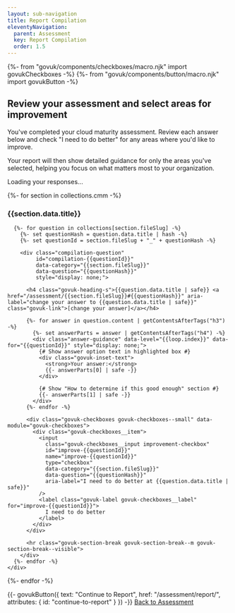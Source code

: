 ```yaml
---
layout: sub-navigation
title: Report Compilation
eleventyNavigation:
  parent: Assessment
  key: Report Compilation
  order: 1.5
---
```


{%- from "govuk/components/checkboxes/macro.njk" import govukCheckboxes -%}
{%- from "govuk/components/button/macro.njk" import govukButton -%}

## Review your assessment and select areas for improvement

You've completed your cloud maturity assessment. Review each answer below and check "I need to do better" for any areas where you'd like to improve.

Your report will then show detailed guidance for only the areas you've selected, helping you focus on what matters most to your organization.

<div id="compilation-progress">
  <p id="progress-summary">Loading your responses...</p>
</div>

<div id="compilation-questions">
  {%- for section in collections.cmm -%}
    <div class="compilation-category" data-category="{{section.fileSlug}}">
      <h3 class="govuk-heading-m" id="category-{{section.fileSlug}}">
        {{section.data.title}}
      </h3>

      {%- for question in collections[section.fileSlug] -%}
        {%- set questionHash = question.data.title | hash -%}
        {%- set questionId = section.fileSlug + "_" + questionHash -%}

        <div class="compilation-question"
             id="compilation-{{questionId}}"
             data-category="{{section.fileSlug}}"
             data-question="{{questionHash}}"
             style="display: none;">

          <h4 class="govuk-heading-s">{{question.data.title | safe}} <a href="/assessment/{{section.fileSlug}}#{{questionHash}}" aria-label="change your answer to {{question.data.title | safe}}" class="govuk-link">[change your answer]</a></h4>

          {%- for answer in question.content | getContentsAfterTags("h3") -%}
            {%- set answerParts = answer | getContentsAfterTags("h4") -%}
            <div class="answer-guidance" data-level="{{loop.index}}" data-for="{{questionId}}" style="display: none;">
              {# Show answer option text in highlighted box #}
              <div class="govuk-inset-text">
                <strong>Your answer:</strong>
                {{- answerParts[0] | safe -}}
              </div>

              {# Show "How to determine if this good enough" section #}
              {{- answerParts[1] | safe -}}
            </div>
          {%- endfor -%}

          <div class="govuk-checkboxes govuk-checkboxes--small" data-module="govuk-checkboxes">
            <div class="govuk-checkboxes__item">
              <input
                class="govuk-checkboxes__input improvement-checkbox"
                id="improve-{{questionId}}"
                name="improve-{{questionId}}"
                type="checkbox"
                data-category="{{section.fileSlug}}"
                data-question="{{questionHash}}"
                aria-label="I need to do better at {{question.data.title | safe}}"
              />
              <label class="govuk-label govuk-checkboxes__label" for="improve-{{questionId}}">
                I need to do better
              </label>
            </div>
          </div>

          <hr class="govuk-section-break govuk-section-break--m govuk-section-break--visible">
        </div>
      {%- endfor -%}
    </div>

{%- endfor -%}

</div>

<div class="govuk-button-group">
  {{- govukButton({
    text: "Continue to Report",
    href: "/assessment/report/",
    attributes: {
      id: "continue-to-report"
    }
  }) -}}
  <a href="/assessment/" class="govuk-link">Back to Assessment</a>
</div>

<script src="/assets/dataMigration.js"></script>
<script src="/assets/compilation.js"></script>
